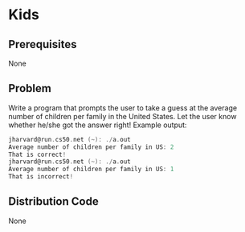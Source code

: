 # Kids

## Prerequisites
None

## Problem
Write a program that prompts the user to take a guess at the average number of children per family in the United States. Let the user know whether he/she got the answer right! Example output:

```c
jharvard@run.cs50.net (~): ./a.out
Average number of children per family in US: 2
That is correct!
jharvard@run.cs50.net (~): ./a.out
Average number of children per family in US: 1
That is incorrect!


```

## Distribution Code
None